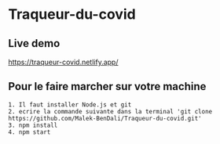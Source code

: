 # Traqueur-du-covid
## Live demo
https://traqueur-covid.netlify.app/

## Pour le faire marcher sur votre machine
    1. Il faut installer Node.js et git
    2. ecrire la commande suivante dans la terminal 'git clone https://github.com/Malek-BenDali/Traqueur-du-covid.git'
    3. npm install
    4. npm start
